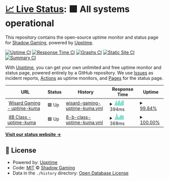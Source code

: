 # [📈 Live Status](https://ShadowGaming100.github.io/Uptime): <!--live status--> **🟩 All systems operational**

This repository contains the open-source uptime monitor and status page for [Shadow Gaming](https://ShadowGaming100.github.io/Uptime), powered by [Upptime](https://github.com/upptime/upptime).

[![Uptime CI](https://github.com/ShadowGaming100/Uptime/workflows/Uptime%20CI/badge.svg)](https://github.com/ShadowGaming100/Uptime/actions?query=workflow%3A%22Uptime+CI%22)
[![Response Time CI](https://github.com/ShadowGaming100/Uptime/workflows/Response%20Time%20CI/badge.svg)](https://github.com/ShadowGaming100/Uptime/actions?query=workflow%3A%22Response+Time+CI%22)
[![Graphs CI](https://github.com/ShadowGaming100/Uptime/workflows/Graphs%20CI/badge.svg)](https://github.com/ShadowGaming100/Uptime/actions?query=workflow%3A%22Graphs+CI%22)
[![Static Site CI](https://github.com/ShadowGaming100/Uptime/workflows/Static%20Site%20CI/badge.svg)](https://github.com/ShadowGaming100/Uptime/actions?query=workflow%3A%22Static+Site+CI%22)
[![Summary CI](https://github.com/ShadowGaming100/Uptime/workflows/Summary%20CI/badge.svg)](https://github.com/ShadowGaming100/Uptime/actions?query=workflow%3A%22Summary+CI%22)

With [Upptime](https://upptime.js.org), you can get your own unlimited and free uptime monitor and status page, powered entirely by a GitHub repository. We use [Issues](https://github.com/ShadowGaming100/Uptime/issues) as incident reports, [Actions](https://github.com/ShadowGaming100/Uptime/actions) as uptime monitors, and [Pages](https://ShadowGaming100.github.io/Uptime) for the status page.

<!--start: status pages-->
<!-- This summary is generated by Upptime (https://github.com/upptime/upptime) -->
<!-- Do not edit this manually, your changes will be overwritten -->
<!-- prettier-ignore -->
| URL | Status | History | Response Time | Uptime |
| --- | ------ | ------- | ------------- | ------ |
| <img alt="" src="https://icons.duckduckgo.com/ip3/uptime-kuma--8b-class1.repl.co.ico" height="13"> [Wisard Gaming - uptime-kuma](https://uptime-kuma--8b-class1.repl.co) | 🟩 Up | [wisard-gaming-uptime-kuma.yml](https://github.com/ShadowGaming100/Uptime/commits/HEAD/history/wisard-gaming-uptime-kuma.yml) | <details><summary><img alt="Response time graph" src="./graphs/wisard-gaming-uptime-kuma/response-time-week.png" height="20"> 394ms</summary><br><a href="https://ShadowGaming100.github.io/Uptime/history/wisard-gaming-uptime-kuma"><img alt="Response time 1047" src="https://img.shields.io/endpoint?url=https%3A%2F%2Fraw.githubusercontent.com%2FShadowGaming100%2FUptime%2FHEAD%2Fapi%2Fwisard-gaming-uptime-kuma%2Fresponse-time.json"></a><br><a href="https://ShadowGaming100.github.io/Uptime/history/wisard-gaming-uptime-kuma"><img alt="24-hour response time 504" src="https://img.shields.io/endpoint?url=https%3A%2F%2Fraw.githubusercontent.com%2FShadowGaming100%2FUptime%2FHEAD%2Fapi%2Fwisard-gaming-uptime-kuma%2Fresponse-time-day.json"></a><br><a href="https://ShadowGaming100.github.io/Uptime/history/wisard-gaming-uptime-kuma"><img alt="7-day response time 394" src="https://img.shields.io/endpoint?url=https%3A%2F%2Fraw.githubusercontent.com%2FShadowGaming100%2FUptime%2FHEAD%2Fapi%2Fwisard-gaming-uptime-kuma%2Fresponse-time-week.json"></a><br><a href="https://ShadowGaming100.github.io/Uptime/history/wisard-gaming-uptime-kuma"><img alt="30-day response time 1047" src="https://img.shields.io/endpoint?url=https%3A%2F%2Fraw.githubusercontent.com%2FShadowGaming100%2FUptime%2FHEAD%2Fapi%2Fwisard-gaming-uptime-kuma%2Fresponse-time-month.json"></a><br><a href="https://ShadowGaming100.github.io/Uptime/history/wisard-gaming-uptime-kuma"><img alt="1-year response time 1047" src="https://img.shields.io/endpoint?url=https%3A%2F%2Fraw.githubusercontent.com%2FShadowGaming100%2FUptime%2FHEAD%2Fapi%2Fwisard-gaming-uptime-kuma%2Fresponse-time-year.json"></a></details> | <details><summary><a href="https://ShadowGaming100.github.io/Uptime/history/wisard-gaming-uptime-kuma">99.84%</a></summary><a href="https://ShadowGaming100.github.io/Uptime/history/wisard-gaming-uptime-kuma"><img alt="All-time uptime 99.77%" src="https://img.shields.io/endpoint?url=https%3A%2F%2Fraw.githubusercontent.com%2FShadowGaming100%2FUptime%2FHEAD%2Fapi%2Fwisard-gaming-uptime-kuma%2Fuptime.json"></a><br><a href="https://ShadowGaming100.github.io/Uptime/history/wisard-gaming-uptime-kuma"><img alt="24-hour uptime 100.00%" src="https://img.shields.io/endpoint?url=https%3A%2F%2Fraw.githubusercontent.com%2FShadowGaming100%2FUptime%2FHEAD%2Fapi%2Fwisard-gaming-uptime-kuma%2Fuptime-day.json"></a><br><a href="https://ShadowGaming100.github.io/Uptime/history/wisard-gaming-uptime-kuma"><img alt="7-day uptime 99.84%" src="https://img.shields.io/endpoint?url=https%3A%2F%2Fraw.githubusercontent.com%2FShadowGaming100%2FUptime%2FHEAD%2Fapi%2Fwisard-gaming-uptime-kuma%2Fuptime-week.json"></a><br><a href="https://ShadowGaming100.github.io/Uptime/history/wisard-gaming-uptime-kuma"><img alt="30-day uptime 99.77%" src="https://img.shields.io/endpoint?url=https%3A%2F%2Fraw.githubusercontent.com%2FShadowGaming100%2FUptime%2FHEAD%2Fapi%2Fwisard-gaming-uptime-kuma%2Fuptime-month.json"></a><br><a href="https://ShadowGaming100.github.io/Uptime/history/wisard-gaming-uptime-kuma"><img alt="1-year uptime 99.77%" src="https://img.shields.io/endpoint?url=https%3A%2F%2Fraw.githubusercontent.com%2FShadowGaming100%2FUptime%2FHEAD%2Fapi%2Fwisard-gaming-uptime-kuma%2Fuptime-year.json"></a></details>
| <img alt="" src="https://icons.duckduckgo.com/ip3/uptime-testing--wisard-1000.repl.co.ico" height="13"> [8B Class - uptime-kuma](https://uptime-testing--wisard-1000.repl.co) | 🟩 Up | [8-b-class-uptime-kuma.yml](https://github.com/ShadowGaming100/Uptime/commits/HEAD/history/8-b-class-uptime-kuma.yml) | <details><summary><img alt="Response time graph" src="./graphs/8-b-class-uptime-kuma/response-time-week.png" height="20"> 368ms</summary><br><a href="https://ShadowGaming100.github.io/Uptime/history/8-b-class-uptime-kuma"><img alt="Response time 1286" src="https://img.shields.io/endpoint?url=https%3A%2F%2Fraw.githubusercontent.com%2FShadowGaming100%2FUptime%2FHEAD%2Fapi%2F8-b-class-uptime-kuma%2Fresponse-time.json"></a><br><a href="https://ShadowGaming100.github.io/Uptime/history/8-b-class-uptime-kuma"><img alt="24-hour response time 441" src="https://img.shields.io/endpoint?url=https%3A%2F%2Fraw.githubusercontent.com%2FShadowGaming100%2FUptime%2FHEAD%2Fapi%2F8-b-class-uptime-kuma%2Fresponse-time-day.json"></a><br><a href="https://ShadowGaming100.github.io/Uptime/history/8-b-class-uptime-kuma"><img alt="7-day response time 368" src="https://img.shields.io/endpoint?url=https%3A%2F%2Fraw.githubusercontent.com%2FShadowGaming100%2FUptime%2FHEAD%2Fapi%2F8-b-class-uptime-kuma%2Fresponse-time-week.json"></a><br><a href="https://ShadowGaming100.github.io/Uptime/history/8-b-class-uptime-kuma"><img alt="30-day response time 1286" src="https://img.shields.io/endpoint?url=https%3A%2F%2Fraw.githubusercontent.com%2FShadowGaming100%2FUptime%2FHEAD%2Fapi%2F8-b-class-uptime-kuma%2Fresponse-time-month.json"></a><br><a href="https://ShadowGaming100.github.io/Uptime/history/8-b-class-uptime-kuma"><img alt="1-year response time 1286" src="https://img.shields.io/endpoint?url=https%3A%2F%2Fraw.githubusercontent.com%2FShadowGaming100%2FUptime%2FHEAD%2Fapi%2F8-b-class-uptime-kuma%2Fresponse-time-year.json"></a></details> | <details><summary><a href="https://ShadowGaming100.github.io/Uptime/history/8-b-class-uptime-kuma">100.00%</a></summary><a href="https://ShadowGaming100.github.io/Uptime/history/8-b-class-uptime-kuma"><img alt="All-time uptime 99.92%" src="https://img.shields.io/endpoint?url=https%3A%2F%2Fraw.githubusercontent.com%2FShadowGaming100%2FUptime%2FHEAD%2Fapi%2F8-b-class-uptime-kuma%2Fuptime.json"></a><br><a href="https://ShadowGaming100.github.io/Uptime/history/8-b-class-uptime-kuma"><img alt="24-hour uptime 100.00%" src="https://img.shields.io/endpoint?url=https%3A%2F%2Fraw.githubusercontent.com%2FShadowGaming100%2FUptime%2FHEAD%2Fapi%2F8-b-class-uptime-kuma%2Fuptime-day.json"></a><br><a href="https://ShadowGaming100.github.io/Uptime/history/8-b-class-uptime-kuma"><img alt="7-day uptime 100.00%" src="https://img.shields.io/endpoint?url=https%3A%2F%2Fraw.githubusercontent.com%2FShadowGaming100%2FUptime%2FHEAD%2Fapi%2F8-b-class-uptime-kuma%2Fuptime-week.json"></a><br><a href="https://ShadowGaming100.github.io/Uptime/history/8-b-class-uptime-kuma"><img alt="30-day uptime 99.92%" src="https://img.shields.io/endpoint?url=https%3A%2F%2Fraw.githubusercontent.com%2FShadowGaming100%2FUptime%2FHEAD%2Fapi%2F8-b-class-uptime-kuma%2Fuptime-month.json"></a><br><a href="https://ShadowGaming100.github.io/Uptime/history/8-b-class-uptime-kuma"><img alt="1-year uptime 99.92%" src="https://img.shields.io/endpoint?url=https%3A%2F%2Fraw.githubusercontent.com%2FShadowGaming100%2FUptime%2FHEAD%2Fapi%2F8-b-class-uptime-kuma%2Fuptime-year.json"></a></details>

<!--end: status pages-->

[**Visit our status website →**](https://ShadowGaming100.github.io/Uptime)

## 📄 License

- Powered by: [Upptime](https://github.com/upptime/upptime)
- Code: [MIT](./LICENSE) © [Shadow Gaming](https://ShadowGaming100.github.io/Uptime)
- Data in the `./history` directory: [Open Database License](https://opendatacommons.org/licenses/odbl/1-0/)

